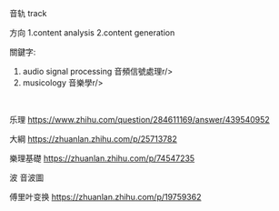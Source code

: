 音轨 track <br/>

方向 1.content analysis 2.content generation

關鍵字: <br/>
1. audio signal processing 音頻信號處理r/>
2. musicology 音樂學r/>
<br/>

乐理 https://www.zhihu.com/question/284611169/answer/439540952

大綱 https://zhuanlan.zhihu.com/p/25713782

樂理基礎 https://zhuanlan.zhihu.com/p/74547235

波 音波圖

傅里叶变换 https://zhuanlan.zhihu.com/p/19759362
